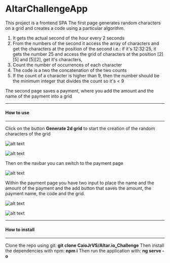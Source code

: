 # AltarChallengeApp

This project is a frontend SPA
The first page generates random characters on a grid and creates a code using a particular algorithm.

1. It gets the actual second of the hour every 2 seconds
2. From the numbers of the second it access the array of characters
 and get the characters at the position of the second
 i.e.: if it's 12:32:25, it gets the number 25
 and access the grid of characters at the position
 [2][5] and [5][2], get it's characters,
3. Count the number of occurrences of each character
4. The code is a two the concatenation of the two counts
5. If the count of a character is higher than 9, then the
number should be the minimum integer that divides the
count so it's < 9

The second page saves a payment, where you add the amount and the name of the payment
into a grid

---

#### How to use

---
Click on the button **Generate 2d  grid** to start the creation of the random characters of the grid

![alt text](https://github.com/CaioJrVS/Altar.io_Challenge/blob/feat/CaioSouza/readme_images/img1.png "")

![alt text](https://github.com/CaioJrVS/Altar.io_Challenge/blob/feat/CaioSouza/readme_images/img1_1.png)

Then on the navbar you can switch to the payment page

![alt text](https://github.com/CaioJrVS/Altar.io_Challenge/blob/feat/CaioSouza/readme_images/img2.png)

Within the payment page you have two input to place the name and the amount of the payment and the add button that saves the amount, the payment name, the code and the grid.

![alt text](https://github.com/CaioJrVS/Altar.io_Challenge/blob/feat/CaioSouza/readme_images/img3.png)

![alt text](https://github.com/CaioJrVS/Altar.io_Challenge/blob/feat/CaioSouza/readme_images/img3_1.png)

---

#### How to install

---
Clone the repo using git: **git clone CaioJrVS/Altar.io_Challenge**
Then install the dependencies with npm: **npm i**
Then run the application with: **ng serve -o**
